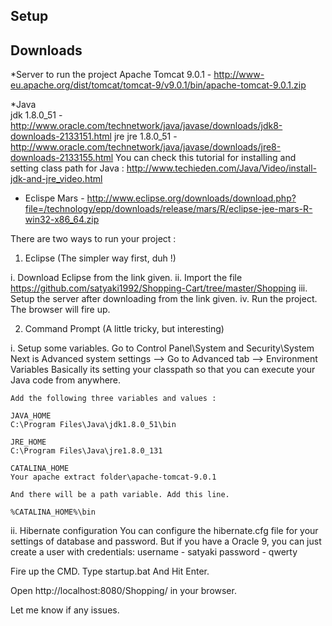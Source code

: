 **Setup**
-------

**Downloads** 
-----------
*Server to run the project
  Apache Tomcat 9.0.1 - http://www-eu.apache.org/dist/tomcat/tomcat-9/v9.0.1/bin/apache-tomcat-9.0.1.zip

*Java  
  jdk 1.8.0_51 - http://www.oracle.com/technetwork/java/javase/downloads/jdk8-downloads-2133151.html
  jre jre 1.8.0_51 - http://www.oracle.com/technetwork/java/javase/downloads/jre8-downloads-2133155.html
  You can check this tutorial for installing and setting class path for Java :
  http://www.techieden.com/Java/Video/install-jdk-and-jre_video.html

* Eclispe Mars - http://www.eclipse.org/downloads/download.php?file=/technology/epp/downloads/release/mars/R/eclipse-jee-mars-R-win32-x86_64.zip

There are two ways to run your project : 

1. Eclipse (The simpler way first, duh !)

  i. Download Eclipse from the link given.
  ii. Import the file https://github.com/satyaki1992/Shopping-Cart/tree/master/Shopping 
  iii. Setup the server after downloading from the link given. 
  iv. Run the project. The browser will fire up.
 
 
 2. Command Prompt (A little tricky, but interesting)

  i. Setup some variables.
   Go to Control Panel\System and Security\System Next is Advanced system settings --> Go to Advanced tab --> Environment Variables         Basically its setting your classpath so that you can execute your Java code from anywhere.

    Add the following three variables and values :

    JAVA_HOME 
    C:\Program Files\Java\jdk1.8.0_51\bin

    JRE_HOME 
    C:\Program Files\Java\jre1.8.0_131

    CATALINA_HOME 
    Your apache extract folder\apache-tomcat-9.0.1

    And there will be a path variable. Add this line.

    %CATALINA_HOME%\bin

  ii. Hibernate configuration
  You can configure the hibernate.cfg file for your settings of database and password. 
  But if you have a Oracle 9, you can just create a user with credentials: 
  username - satyaki 
  password - qwerty 

Fire up the CMD. Type startup.bat And Hit Enter.

Open http://localhost:8080/Shopping/ in your browser.

Let me know if any issues.
